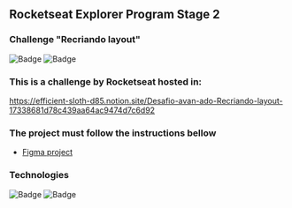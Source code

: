 ## Rocketseat Explorer Program Stage 2
### Challenge "Recriando layout"

![Badge](https://img.shields.io/badge/version-1.0-green)
![Badge](https://img.shields.io/badge/status-Development-yellow)

### This is a challenge by Rocketseat hosted in:
https://efficient-sloth-d85.notion.site/Desafio-avan-ado-Recriando-layout-17338681d78c439aa64ac9474d7c6d92

### The project must follow the instructions bellow
<ul>
  <li><a href="https://www.figma.com/file/0MobufuOa5NKPM7Xlroq45/Explorer-(Copy)?type=design&node-id=0-1&t=Jol58bEgLGyqRfIf-0">Figma project</a> </li>
</ul>

### Technologies
![Badge](https://img.shields.io/badge/HTML-5-orange)
![Badge](https://img.shields.io/badge/CSS-3-informational)